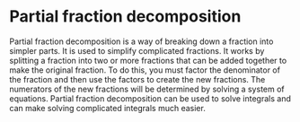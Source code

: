# Partial fraction decomposition

Partial fraction decomposition is a way of breaking down a fraction into simpler parts. It is used to simplify complicated fractions. It works by splitting a fraction into two or more fractions that can be added together to make the original fraction. To do this, you must factor the denominator of the fraction and then use the factors to create the new fractions. The numerators of the new fractions will be determined by solving a system of equations. Partial fraction decomposition can be used to solve integrals and can make solving complicated integrals much easier.
